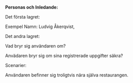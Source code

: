 **Personas och Inledande:**

Det första lagret:

Exempel Namn: Ludvig Åkerqvist, 

Det andra lagret:

Vad bryr sig användaren om?

Anvädaren bryr sig om sina registrerade uppgifter säkra?

Scenarier:

Användaren befinner sig troligtvis nära själva restaurangen. 